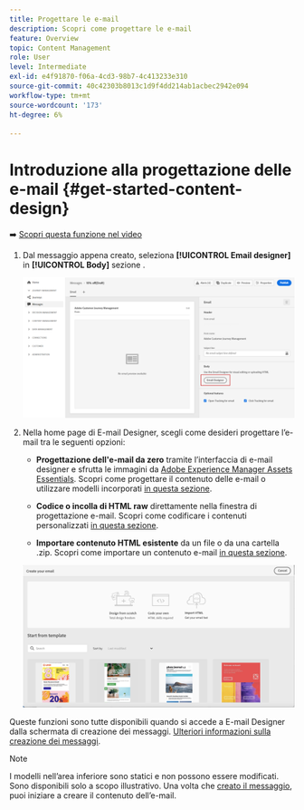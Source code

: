 ```yaml
---
title: Progettare le e-mail
description: Scopri come progettare le e-mail
feature: Overview
topic: Content Management
role: User
level: Intermediate
exl-id: e4f91870-f06a-4cd3-98b7-4c413233e310
source-git-commit: 40c42303b8013c1d9f4dd214ab1acbec2942e094
workflow-type: tm+mt
source-wordcount: '173'
ht-degree: 6%

---
```


# Introduzione alla progettazione delle e-mail {#get-started-content-design}

➡️ [Scopri questa funzione nel video](#video)

1. Dal messaggio appena creato, seleziona **[!UICONTROL Email designer]** in **[!UICONTROL Body]** sezione .

   ![](assets/import-html_1.png)

1. Nella home page di E-mail Designer, scegli come desideri progettare l’e-mail tra le seguenti opzioni:

   * **Progettazione dell&#39;e-mail da zero** tramite l’interfaccia di e-mail designer e sfrutta le immagini da [Adobe Experience Manager Assets Essentials](assets-essentials.md). Scopri come progettare il contenuto delle e-mail o utilizzare modelli incorporati [in questa sezione](create-email-content.md).

   * **Codice o incolla di HTML raw** direttamente nella finestra di progettazione e-mail. Scopri come codificare i contenuti personalizzati [in questa sezione](code-content.md).

   * **Importare contenuto HTML esistente** da un file o da una cartella .zip. Scopri come importare un contenuto e-mail [in questa sezione](existing-content.md).

   ![](assets/email_designer_25.png)

Queste funzioni sono tutte disponibili quando si accede a E-mail Designer dalla schermata di creazione dei messaggi. [Ulteriori informazioni sulla creazione dei messaggi](../messages/get-started-content.md).

>[!NOTE]
>
>I modelli nell’area inferiore sono statici e non possono essere modificati. Sono disponibili solo a scopo illustrativo.
Una volta che [creato il messaggio](../messages/get-started-content.md), puoi iniziare a creare il contenuto dell’e-mail.
